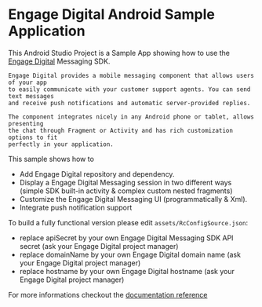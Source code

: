Engage Digital Android Sample Application
==========

This Android Studio Project is a Sample App showing how to use the [Engage Digital](https://www.ringcentral.com/digital-customer-engagement.html) Messaging SDK.

	Engage Digital provides a mobile messaging component that allows users of your app
	to easily communicate with your customer support agents. You can send text messages 
	and receive push notifications and automatic server-provided replies.

	The component integrates nicely in any Android phone or tablet, allows presenting
	the chat through Fragment or Activity and has rich customization options to fit
	perfectly in your application.

This sample shows how to
- Add Engage Digital repository and dependency.
- Display a Engage Digital Messaging session in two different ways (simple SDK built-in activity & complex custom nested fragments)
- Customize the Engage Digital Messaging UI (programmatically & Xml).
- Integrate push notification support

To build a fully functional version please edit `assets/RcConfigSource.json`:
- replace apiSecret by your own Engage Digital Messaging SDK API secret (ask your
   Engage Digital project manager)
- replace domainName by your own Engage Digital domain name (ask your
   Engage Digital project manager)
- replace hostname by your own Engage Digital hostname (ask your
   Engage Digital project manager)

For more informations checkout the
[documentation reference](http://mobile-messaging.dimelo.com)
